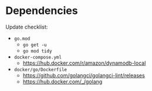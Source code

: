 # Dependencies

Update checklist:

- `go.mod`
  - `go get -u`
  - `go mod tidy`
- `docker-compose.yml`
  - <https://hub.docker.com/r/amazon/dynamodb-local>
- `docker/go/Dockerfile`
  - <https://github.com/golangci/golangci-lint/releases>
  - <https://hub.docker.com/_/golang>
